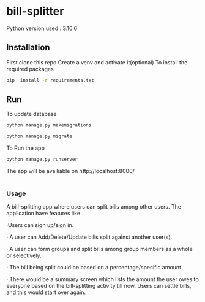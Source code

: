 # bill-splitter

Python version used : 3.10.6

## Installation
First clone this repo
Create a venv and activate it(optional)
To install the required packages
```bash
pip  install -r requirements.txt
```
## Run
To update database
```bash
python manage.py makemigrations
```
```bash
python manage.py migrate
```
To Run the app
```bash
python manage.py runserver
```
The app will be availiable on http://localhost:8000/
<br>
<br>
### Usage

A bill-splitting app where users can split bills among other users. The application have features like

·Users can sign up/sign in.

· A user can Add/Delete/Update bills split against another user(s).

· A user can form groups and split bills among group members as a whole or selectively.

· The bill being split could be based on a percentage/specific amount.

· There would be a summary screen which lists the amount the user owes to everyone based on the bill-splitting activity till now. Users can settle bills, and this would start over again.